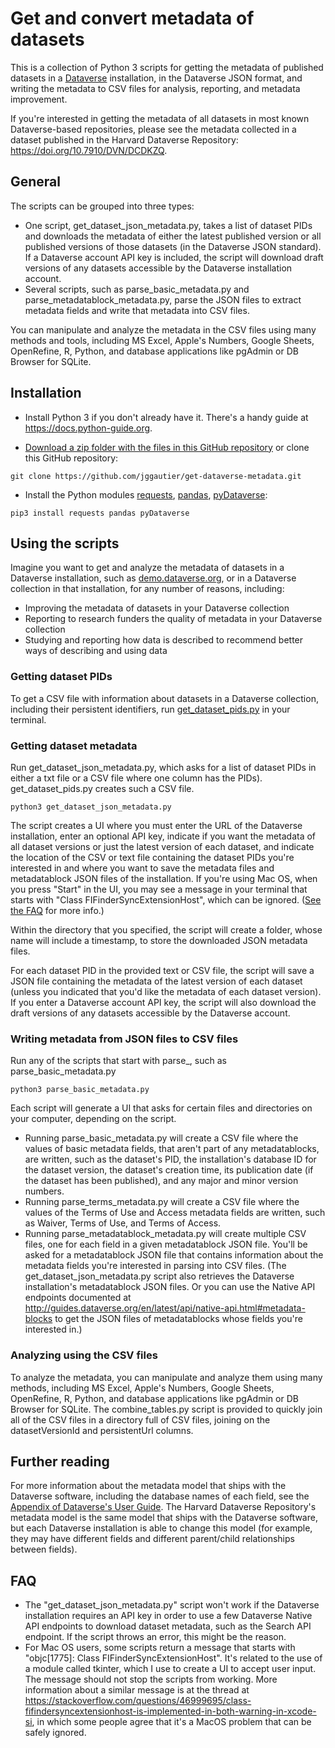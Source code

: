# Get and convert metadata of datasets
This is a collection of Python 3 scripts for getting the metadata of published datasets in a [Dataverse](https://dataverse.org/) installation, in the Dataverse JSON format, and writing the metadata to CSV files for analysis, reporting, and metadata improvement.

If you're interested in getting the metadata of all datasets in most known Dataverse-based repositories, please see the metadata collected in a dataset published in  the Harvard Dataverse Repository: https://doi.org/10.7910/DVN/DCDKZQ.

## General
The scripts can be grouped into three types:
 * One script, get_dataset_json_metadata.py, takes a list of dataset PIDs and downloads the metadata of either the latest published version or all published versions of those datasets (in the Dataverse JSON standard). If a Dataverse account API key is included, the script will download draft versions of any datasets accessible by the Dataverse installation account.
 * Several scripts, such as parse_basic_metadata.py and parse_metadatablock_metadata.py, parse the JSON files to extract metadata fields and write that metadata into CSV files.

You can manipulate and analyze the metadata in the CSV files using many methods and tools, including MS Excel, Apple's Numbers, Google Sheets, OpenRefine, R, Python, and database applications like pgAdmin or DB Browser for SQLite.

## Installation
 * Install Python 3 if you don't already have it. There's a handy guide at https://docs.python-guide.org.
 
 * [Download a zip folder with the files in this GitHub repository](https://github.com/jggautier/get-dataverse-metadata/archive/master.zip) or clone this GitHub repository:

```
git clone https://github.com/jggautier/get-dataverse-metadata.git
```

 * Install the Python modules [requests](https://pypi.org/project/requests/), [pandas](https://pandas.pydata.org/docs/getting_started/install.html), [pyDataverse](https://pydataverse.readthedocs.io/en/latest/index.html):
```
pip3 install requests pandas pyDataverse
```

## Using the scripts
Imagine you want to get and analyze the metadata of datasets in a Dataverse installation, such as [demo.dataverse.org](https://demo.dataverse.org/), or in a Dataverse collection in that installation, for any number of reasons, including:
 * Improving the metadata of datasets in your Dataverse collection
 * Reporting to research funders the quality of metadata in your Dataverse collection
 * Studying and reporting how data is described to recommend better ways of describing and using data

### Getting dataset PIDs
To get a CSV file with information about datasets in a Dataverse collection, including their persistent identifiers, run [get_dataset_pids.py](https://github.com/jggautier/dataverse-scripts/blob/master/get_dataset_PIDs.py) in your terminal.

### Getting dataset metadata
Run get_dataset_json_metadata.py, which asks for a list of dataset PIDs in either a txt file or a CSV file where one column has the PIDs). get_dataset_pids.py creates such a CSV file.

```
python3 get_dataset_json_metadata.py
```

The script creates a UI where you must enter the URL of the Dataverse installation, enter an optional API key, indicate if you want the metadata of all dataset versions or just the latest version of each dataset, and indicate the location of the CSV or text file containing the dataset PIDs you're interested in and where you want to save the metadata files and metadatablock JSON files of the installation. If you're using Mac OS, when you press "Start" in the UI, you may see a message in your terminal that starts with "Class FIFinderSyncExtensionHost", which can be ignored. ([See the FAQ](https://github.com/jggautier/get-dataverse-metadata/tree/tkinter-gui#faq) for more info.)

Within the directory that you specified, the script will create a folder, whose name will include a timestamp, to store the downloaded JSON metadata files.

For each dataset PID in the provided text or CSV file, the script will save a JSON file containing the metadata of the latest version of each dataset (unless you indicated that you'd like the metadata of each dataset version). If you enter a Dataverse account API key, the script will also download the draft versions of any datasets accessible by the Dataverse account.

### Writing metadata from JSON files to CSV files
Run any of the scripts that start with parse_, such as parse_basic_metadata.py

```
python3 parse_basic_metadata.py
```

Each script will generate a UI that asks for certain files and directories on your computer, depending on the script.

 * Running parse_basic_metadata.py will create a CSV file where the values of basic metadata fields, that aren't part of any metadatablocks, are written, such as the dataset's PID, the installation's database ID for the dataset version, the dataset's creation time, its publication date (if the dataset has been published), and any major and minor version numbers.
 * Running parse_terms_metadata.py will create a CSV file where the values of the Terms of Use and Access metadata fields are written, such as Waiver, Terms of Use, and Terms of Access.
 * Running parse_metadatablock_metadata.py will create multiple CSV files, one for each field in a given metadatablock JSON file. You'll be asked for a metadatablock JSON file that contains information about the metadata fields you're interested in parsing into CSV files. (The get_dataset_json_metadata.py script also retrieves the Dataverse installation's metadatablock JSON files. Or you can use the Native API endpoints documented at http://guides.dataverse.org/en/latest/api/native-api.html#metadata-blocks to get the JSON files of metadatablocks whose fields you're interested in.)

### Analyzing using the CSV files
To analyze the metadata, you can manipulate and analyze them using many methods, including MS Excel, Apple's Numbers, Google Sheets, OpenRefine, R, Python, and database applications like pgAdmin or DB Browser for SQLite. The combine_tables.py script is provided to quickly join all of the CSV files in a directory full of CSV files, joining on the datasetVersionId and persistentUrl columns.

## Further reading
For more information about the metadata model that ships with the Dataverse software, including the database names of each field, see the [Appendix of Dataverse's User Guide](http://guides.dataverse.org/en/latest/user/appendix.html). The Harvard Dataverse Repository's metadata model is the same model that ships with the Dataverse software, but each Dataverse installation is able to change this model (for example, they may have different fields and different parent/child relationships between fields).

## FAQ
 * The "get_dataset_json_metadata.py" script won't work if the Dataverse installation requires an API key in order to use a few Dataverse Native API endpoints to download dataset metadata, such as the Search API endpoint. If the script throws an error, this might be the reason.
 * For Mac OS users, some scripts return a message that starts with "objc[1775]: Class FIFinderSyncExtensionHost". It's related to the use of a module called tkinter, which I use to create a UI to accept user input. The message should not stop the scripts from working. More information about a similar message is at the thread at https://stackoverflow.com/questions/46999695/class-fifindersyncextensionhost-is-implemented-in-both-warning-in-xcode-si, in which some people agree that it's a MacOS problem that can be safely ignored.
